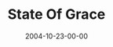 ---
layout: message
category: message
series: "United States Of Addiction"
title: "State Of Grace"
date: 2004-10-23-00-00
message_id: 148
audio: "http://s3.amazonaws.com/crossroads-media/media/legacy/mp3/USA_04_10-22-04_Grace.mp3"
audio-duration: "40:20"
explicit: false
---